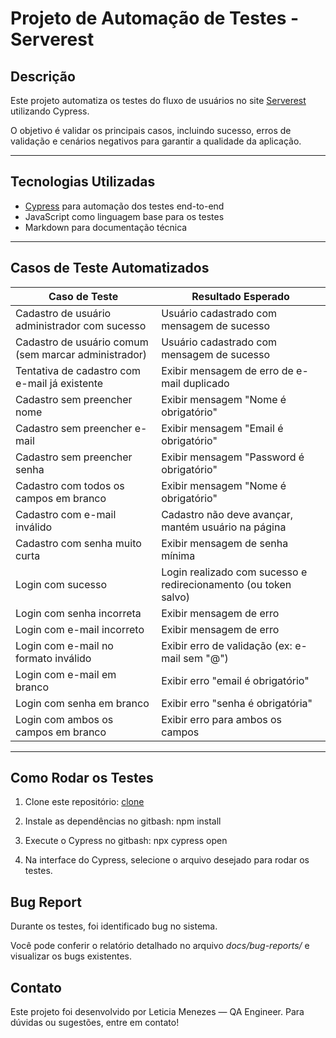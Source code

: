 # Projeto de Automação de Testes - Serverest

## Descrição

Este projeto automatiza os testes do fluxo de usuários no site [Serverest](https://front.serverest.dev/cadastrarusuarios) utilizando Cypress.

O objetivo é validar os principais casos, incluindo sucesso, erros de validação e cenários negativos para garantir a qualidade da aplicação.

---

## Tecnologias Utilizadas

- [Cypress](https://www.cypress.io/) para automação dos testes end-to-end
- JavaScript como linguagem base para os testes
- Markdown para documentação técnica

---

## Casos de Teste Automatizados

| Caso de Teste                                         | Resultado Esperado                                              |
|-------------------------------------------------------|-----------------------------------------------------------------|
| Cadastro de usuário administrador com sucesso         | Usuário cadastrado com mensagem de sucesso                      |
| Cadastro de usuário comum (sem marcar administrador)  | Usuário cadastrado com mensagem de sucesso                      |
| Tentativa de cadastro com e-mail já existente         | Exibir mensagem de erro de e-mail duplicado                     |
| Cadastro sem preencher nome                           | Exibir mensagem "Nome é obrigatório"                            |
| Cadastro sem preencher e-mail                         | Exibir mensagem "Email é obrigatório"                           |
| Cadastro sem preencher senha                          | Exibir mensagem "Password é obrigatório"                        |
| Cadastro com todos os campos em branco                | Exibir mensagem "Nome é obrigatório"                            |
| Cadastro com e-mail inválido                          | Cadastro não deve avançar, mantém usuário na página             |
| Cadastro com senha muito curta                        | Exibir mensagem de senha mínima                                 |
| Login com sucesso                                     | Login realizado com sucesso e redirecionamento (ou token salvo) |
| Login com senha incorreta                             | Exibir mensagem de erro                                         |
| Login com e-mail incorreto                            | Exibir mensagem de erro                                         |
| Login com e-mail no formato inválido                  | Exibir erro de validação (ex: e-mail sem "@")                   |
| Login com e-mail em branco                            | Exibir erro "email é obrigatório"                               |
| Login com senha em branco                             | Exibir erro "senha é obrigatória"                               |
| Login com ambos os campos em branco                   | Exibir erro para ambos os campos                                |

---

## Como Rodar os Testes

1. Clone este repositório: [clone](https://github.com/leticiamenezesb/serverest-user.git)

2. Instale as dependências no gitbash: npm install 
   
3. Execute o Cypress no gitbash: npx cypress open 

4. Na interface do Cypress, selecione o arquivo desejado para rodar os testes.


## Bug Report
Durante os testes, foi identificado bug no sistema.

Você pode conferir o relatório detalhado no arquivo *docs/bug-reports/* e visualizar os bugs existentes.

## Contato
Este projeto foi desenvolvido por Leticia Menezes — QA Engineer.
Para dúvidas ou sugestões, entre em contato!
